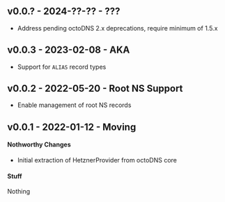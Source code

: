 ## v0.0.? - 2024-??-?? - ???

* Address pending octoDNS 2.x deprecations, require minimum of 1.5.x

## v0.0.3 - 2023-02-08 - AKA

* Support for `ALIAS` record types

## v0.0.2 - 2022-05-20 - Root NS Support

* Enable management of root NS records

## v0.0.1 - 2022-01-12 - Moving

#### Nothworthy Changes

* Initial extraction of HetznerProvider from octoDNS core

#### Stuff

Nothing
